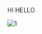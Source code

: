 HI
HELLO

![1](https://github.com/ShrikantBhagwanMeher/project/assets/145743330/a02f45e2-085a-4ad3-bb9e-a8275268bc96)
